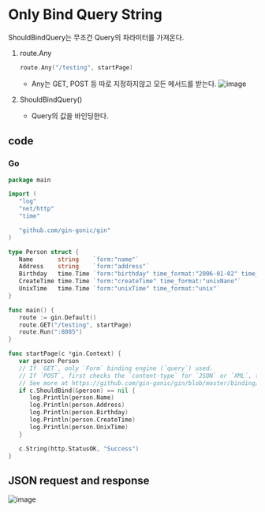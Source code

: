 # Only Bind Query String

ShouldBindQuery는 무조건 Query의 파라미터를 가져온다.

1. route.Any
   ```go
   route.Any("/testing", startPage)
   ```
   - Any는 GET, POST 등 따로 지정하지않고 모든 메서드를 받는다.
  ![image](https://user-images.githubusercontent.com/113662725/228302037-766f1d2b-faad-420a-a20c-d76656129930.png)

2. ShouldBindQuery()
   - Query의 값을 바인딩한다.


## code

### Go
```go
package main

import (
   "log"
   "net/http"
   "time"

   "github.com/gin-gonic/gin"
)

type Person struct {
   Name       string    `form:"name"`
   Address    string    `form:"address"`
   Birthday   time.Time `form:"birthday" time_format:"2006-01-02" time_utc:"1"`
   CreateTime time.Time `form:"createTime" time_format:"unixNano"`
   UnixTime   time.Time `form:"unixTime" time_format:"unix"`
}

func main() {
   route := gin.Default()
   route.GET("/testing", startPage)
   route.Run(":8085")
}

func startPage(c *gin.Context) {
   var person Person
   // If `GET`, only `Form` binding engine (`query`) used.
   // If `POST`, first checks the `content-type` for `JSON` or `XML`, then uses `Form` (`form-data`).
   // See more at https://github.com/gin-gonic/gin/blob/master/binding/binding.go#L88
   if c.ShouldBind(&person) == nil {
      log.Println(person.Name)
      log.Println(person.Address)
      log.Println(person.Birthday)
      log.Println(person.CreateTime)
      log.Println(person.UnixTime)
   }

   c.String(http.StatusOK, "Success")
}
```

## JSON request and response

![image](https://user-images.githubusercontent.com/113662725/228302691-faf964da-2ce0-4e04-808a-76975fc315fa.png)